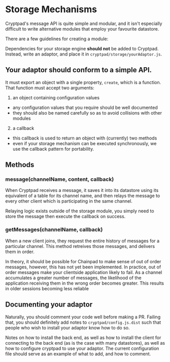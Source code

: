 # Storage Mechanisms

Cryptpad's message API is quite simple and modular, and it isn't especially difficult to write alternative modules that employ your favourite datastore.

There are a few guidelines for creating a module:

Dependencies for your storage engine **should not** be added to Cryptpad.
Instead, write an adaptor, and place it in `cryptpad/storage/yourAdaptor.js`.

## Your adaptor should conform to a simple API.

It must export an object with a single property, `create`, which is a function.
That function must accept two arguments:

1. an object containing configuration values
  - any configuration values that you require should be well documented
  - they should also be named carefully so as to avoid collisions with other modules
2. a callback
  - this callback is used to return an object with (currently) two methods
  - even if your storage mechanism can be executed synchronously, we use the callback pattern for portability.

## Methods

### message(channelName, content, callback)

When Cryptpad receives a message, it saves it into its datastore using its equivalent of a table for its channel name, and then relays the message to every other client which is participating in the same channel.

Relaying logic exists outside of the storage module, you simply need to store the message then execute the callback on success.

### getMessages(channelName, callback)

When a new client joins, they request the entire history of messages for a particular channel.
This method retreives those messages, and delivers them in order.

In theory, it should be possible for Chainpad to make sense of out of order messages, however, this has not yet been implemented.
In practice, out of order messages make your clientside application likely to fail.
As a channel accumulates a greater number of messages, the likelihood of the application receiving them in the wrong order becomes greater.
This results in older sessions becoming less reliable

## Documenting your adaptor

Naturally, you should comment your code well before making a PR.
Failing that, you should definitely add notes to `cryptpad/config.js.dist` such that people who wish to install your adaptor know how to do so.

Notes on how to install the back end, as well as how to install the client for connecting to the back end (as is the case with many datastores), as well as how to configure cryptpad to use your adaptor.
The current configuration file should serve as an example of what to add, and how to comment.
